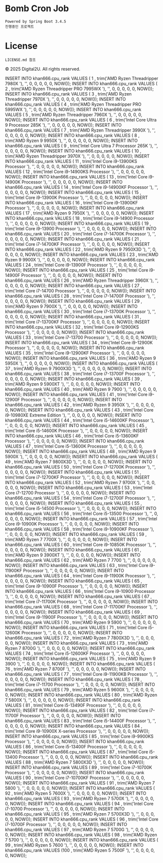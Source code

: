 # Bomb Cron Job
	Powered by Spring Boot 3.4.5
	진행중인 프로젝트
	
# License
	LICENSE.md 참조

© 2025 Digital2U. All rights reserved.


INSERT INTO khan666.cpu_rank VALUES ( 1  , trim('AMD Ryzen Threadripper 7980X                '), '', 0, 0, 0, 0, 0, NOW());
INSERT INTO khan666.cpu_rank VALUES ( 2  , trim('AMD Ryzen Threadripper PRO 7995WX           '), '', 0, 0, 0, 0, 0, NOW());
INSERT INTO khan666.cpu_rank VALUES ( 3  , trim('AMD Ryzen Threadripper 7970X                '), '', 0, 0, 0, 0, 0, NOW());
INSERT INTO khan666.cpu_rank VALUES ( 4  , trim('AMD Ryzen Threadripper PRO 5995WX           '), '', 0, 0, 0, 0, 0, NOW());
INSERT INTO khan666.cpu_rank VALUES ( 5  , trim('AMD Ryzen Threadripper 7960X                '), '', 0, 0, 0, 0, 0, NOW());
INSERT INTO khan666.cpu_rank VALUES ( 6  , trim('Intel Core Ultra 9 Processor 285K           '), '', 0, 0, 0, 0, 0, NOW());
INSERT INTO khan666.cpu_rank VALUES ( 7  , trim('AMD Ryzen Threadripper 3990X                '), '', 0, 0, 0, 0, 0, NOW());
INSERT INTO khan666.cpu_rank VALUES ( 8  , trim('AMD Ryzen 9 9950X                           '), '', 0, 0, 0, 0, 0, NOW());
INSERT INTO khan666.cpu_rank VALUES ( 9  , trim('Intel Core Ultra 7 Processor 265K           '), '', 0, 0, 0, 0, 0, NOW());
INSERT INTO khan666.cpu_rank VALUES ( 10 , trim('AMD Ryzen Threadripper 3970X                '), '', 0, 0, 0, 0, 0, NOW());
INSERT INTO khan666.cpu_rank VALUES ( 11 , trim('Intel Core i9-13900KS Processor             '), '', 0, 0, 0, 0, 0, NOW());
INSERT INTO khan666.cpu_rank VALUES ( 12 , trim('Intel Core i9-14900KS Processor             '), '', 0, 0, 0, 0, 0, NOW());
INSERT INTO khan666.cpu_rank VALUES ( 13 , trim('Intel Core i9-14900K Processor              '), '', 0, 0, 0, 0, 0, NOW());
INSERT INTO khan666.cpu_rank VALUES ( 14 , trim('Intel Core i9-14900KF Processor             '), '', 0, 0, 0, 0, 0, NOW());
INSERT INTO khan666.cpu_rank VALUES ( 15 , trim('Intel Core i9-13900K Processor              '), '', 0, 0, 0, 0, 0, NOW());
INSERT INTO khan666.cpu_rank VALUES ( 16 , trim('Intel Core i9-13900KF Processor             '), '', 0, 0, 0, 0, 0, NOW());
INSERT INTO khan666.cpu_rank VALUES ( 17 , trim('AMD Ryzen 9 7950X                           '), '', 0, 0, 0, 0, 0, NOW());
INSERT INTO khan666.cpu_rank VALUES ( 18 , trim('Intel Core i9-14900 Processor               '), '', 0, 0, 0, 0, 0, NOW());
INSERT INTO khan666.cpu_rank VALUES ( 19 , trim('Intel Core i9-13900 Processor               '), '', 0, 0, 0, 0, 0, NOW());
INSERT INTO khan666.cpu_rank VALUES ( 20 , trim('Intel Core i7-14700K Processor              '), '', 0, 0, 0, 0, 0, NOW());
INSERT INTO khan666.cpu_rank VALUES ( 21 , trim('Intel Core i7-14700KF Processor             '), '', 0, 0, 0, 0, 0, NOW());
INSERT INTO khan666.cpu_rank VALUES ( 22 , trim('AMD Ryzen 9 7950X3D                         '), '', 0, 0, 0, 0, 0, NOW());
INSERT INTO khan666.cpu_rank VALUES ( 23 , trim('AMD Ryzen 9 9900X                           '), '', 0, 0, 0, 0, 0, NOW());
INSERT INTO khan666.cpu_rank VALUES ( 24 , trim('Intel Core i9-13900F Processor              '), '', 0, 0, 0, 0, 0, NOW());
INSERT INTO khan666.cpu_rank VALUES ( 25 , trim('Intel Core i9-14900F Processor              '), '', 0, 0, 0, 0, 0, NOW());
INSERT INTO khan666.cpu_rank VALUES ( 26 , trim('AMD Ryzen Threadripper 3960X                '), '', 0, 0, 0, 0, 0, NOW());
INSERT INTO khan666.cpu_rank VALUES ( 27 , trim('Intel Core i7-14700 Processor               '), '', 0, 0, 0, 0, 0, NOW());
INSERT INTO khan666.cpu_rank VALUES ( 28 , trim('Intel Core i7-14700F Processor              '), '', 0, 0, 0, 0, 0, NOW());
INSERT INTO khan666.cpu_rank VALUES ( 29 , trim('AMD Ryzen 9 7900X                           '), '', 0, 0, 0, 0, 0, NOW());
INSERT INTO khan666.cpu_rank VALUES ( 30 , trim('Intel Core i7-13700K Processor              '), '', 0, 0, 0, 0, 0, NOW());
INSERT INTO khan666.cpu_rank VALUES ( 31 , trim('Intel Core i7-13700KF Processor             '), '', 0, 0, 0, 0, 0, NOW());
INSERT INTO khan666.cpu_rank VALUES ( 32 , trim('Intel Core i9-12900KS Processor             '), '', 0, 0, 0, 0, 0, NOW());
INSERT INTO khan666.cpu_rank VALUES ( 33 , trim('Intel Core i7-13700 Processor               '), '', 0, 0, 0, 0, 0, NOW());
INSERT INTO khan666.cpu_rank VALUES ( 34 , trim('Intel Core i9-12900K Processor              '), '', 0, 0, 0, 0, 0, NOW());
INSERT INTO khan666.cpu_rank VALUES ( 35 , trim('Intel Core i9-12900KF Processor             '), '', 0, 0, 0, 0, 0, NOW());
INSERT INTO khan666.cpu_rank VALUES ( 36 , trim('AMD Ryzen 9 5950X                           '), '', 0, 0, 0, 0, 0, NOW());
INSERT INTO khan666.cpu_rank VALUES ( 37 , trim('AMD Ryzen 9 7900X3D                         '), '', 0, 0, 0, 0, 0, NOW());
INSERT INTO khan666.cpu_rank VALUES ( 38 , trim('Intel Core i7-13700F Processor              '), '', 0, 0, 0, 0, 0, NOW());
INSERT INTO khan666.cpu_rank VALUES ( 39 , trim('AMD Ryzen 9 5900XT                          '), '', 0, 0, 0, 0, 0, NOW());
INSERT INTO khan666.cpu_rank VALUES ( 40 , trim('AMD Ryzen 9 7900                            '), '', 0, 0, 0, 0, 0, NOW());
INSERT INTO khan666.cpu_rank VALUES ( 41 , trim('Intel Core i9-12900F Processor              '), '', 0, 0, 0, 0, 0, NOW());
INSERT INTO khan666.cpu_rank VALUES ( 42 , trim('AMD Ryzen 9 3950X                           '), '', 0, 0, 0, 0, 0, NOW());
INSERT INTO khan666.cpu_rank VALUES ( 43 , trim('Intel Core i9-10980XE Extreme Edition       '), '', 0, 0, 0, 0, 0, NOW());
INSERT INTO khan666.cpu_rank VALUES ( 44 , trim('Intel Core i5-14600KF Processor             '), '', 0, 0, 0, 0, 0, NOW());
INSERT INTO khan666.cpu_rank VALUES ( 45 , trim('Intel Core i5-14600K Processor              '), '', 0, 0, 0, 0, 0, NOW());
INSERT INTO khan666.cpu_rank VALUES ( 46 , trim('Intel Core i5-13600KF Processor             '), '', 0, 0, 0, 0, 0, NOW());
INSERT INTO khan666.cpu_rank VALUES ( 47 , trim('Intel Core i5-13600K Processor              '), '', 0, 0, 0, 0, 0, NOW());
INSERT INTO khan666.cpu_rank VALUES ( 48 , trim('AMD Ryzen 9 5900X                           '), '', 0, 0, 0, 0, 0, NOW());
INSERT INTO khan666.cpu_rank VALUES ( 49 , trim('AMD Ryzen 7 9800X3D                         '), '', 0, 0, 0, 0, 0, NOW());
INSERT INTO khan666.cpu_rank VALUES ( 50 , trim('Intel Core i7-12700K Processor              '), '', 0, 0, 0, 0, 0, NOW());
INSERT INTO khan666.cpu_rank VALUES ( 51 , trim('Intel Core i7-12700KF Processor             '), '', 0, 0, 0, 0, 0, NOW());
INSERT INTO khan666.cpu_rank VALUES ( 52 , trim('AMD Ryzen 7 9700X                           '), '', 0, 0, 0, 0, 0, NOW());
INSERT INTO khan666.cpu_rank VALUES ( 53 , trim('Intel Core i7-12700 Processor               '), '', 0, 0, 0, 0, 0, NOW());
INSERT INTO khan666.cpu_rank VALUES ( 54 , trim('Intel Core i7-12700F Processor              '), '', 0, 0, 0, 0, 0, NOW());
INSERT INTO khan666.cpu_rank VALUES ( 55 , trim('Intel Core i5-14500 Processor               '), '', 0, 0, 0, 0, 0, NOW());
INSERT INTO khan666.cpu_rank VALUES ( 56 , trim('Intel Core i5-13500 Processor               '), '', 0, 0, 0, 0, 0, NOW());
INSERT INTO khan666.cpu_rank VALUES ( 57 , trim('Intel Core i9-10900K Processor              '), '', 0, 0, 0, 0, 0, NOW());
INSERT INTO khan666.cpu_rank VALUES ( 58 , trim('Intel Core i9-10900KF Processor             '), '', 0, 0, 0, 0, 0, NOW());
INSERT INTO khan666.cpu_rank VALUES ( 59 , trim('AMD Ryzen 7 7700X                           '), '', 0, 0, 0, 0, 0, NOW());
INSERT INTO khan666.cpu_rank VALUES ( 60 , trim('Intel Core i9-10850K Processor              '), '', 0, 0, 0, 0, 0, NOW());
INSERT INTO khan666.cpu_rank VALUES ( 61 , trim('AMD Ryzen 9 3900XT                          '), '', 0, 0, 0, 0, 0, NOW());
INSERT INTO khan666.cpu_rank VALUES ( 62 , trim('AMD Ryzen 7 7700                            '), '', 0, 0, 0, 0, 0, NOW());
INSERT INTO khan666.cpu_rank VALUES ( 63 , trim('Intel Core i9-11900KF Processor             '), '', 0, 0, 0, 0, 0, NOW());
INSERT INTO khan666.cpu_rank VALUES ( 64 , trim('Intel Core i9-11900K Processor              '), '', 0, 0, 0, 0, 0, NOW());
INSERT INTO khan666.cpu_rank VALUES ( 65 , trim('Intel Core i9-10900F Processor              '), '', 0, 0, 0, 0, 0, NOW());
INSERT INTO khan666.cpu_rank VALUES ( 66 , trim('Intel Core i9-10900 Processor               '), '', 0, 0, 0, 0, 0, NOW());
INSERT INTO khan666.cpu_rank VALUES ( 67 , trim('Intel Core i7-11700K Processor              '), '', 0, 0, 0, 0, 0, NOW());
INSERT INTO khan666.cpu_rank VALUES ( 68 , trim('Intel Core i7-11700KF Processor             '), '', 0, 0, 0, 0, 0, NOW());
INSERT INTO khan666.cpu_rank VALUES ( 69 , trim('Intel Core i9-11900F Processor              '), '', 0, 0, 0, 0, 0, NOW());
INSERT INTO khan666.cpu_rank VALUES ( 70 , trim('AMD Ryzen 9 5900                            '), '', 0, 0, 0, 0, 0, NOW());
INSERT INTO khan666.cpu_rank VALUES ( 71 , trim('Intel Core i5-12600K Processor              '), '', 0, 0, 0, 0, 0, NOW());
INSERT INTO khan666.cpu_rank VALUES ( 72 , trim('AMD Ryzen 7 7800X3D                         '), '', 0, 0, 0, 0, 0, NOW());
INSERT INTO khan666.cpu_rank VALUES ( 73 , trim('AMD Ryzen 7 8700G                           '), '', 0, 0, 0, 0, 0, NOW());
INSERT INTO khan666.cpu_rank VALUES ( 74 , trim('Intel Core i5-12600KF Processor             '), '', 0, 0, 0, 0, 0, NOW());
INSERT INTO khan666.cpu_rank VALUES ( 75 , trim('AMD Ryzen 9 3900                            '), '', 0, 0, 0, 0, 0, NOW());
INSERT INTO khan666.cpu_rank VALUES ( 76 , trim('AMD Ryzen 7 8700F                           '), '', 0, 0, 0, 0, 0, NOW());
INSERT INTO khan666.cpu_rank VALUES ( 77 , trim('Intel Core i9-11900KB Processor             '), '', 0, 0, 0, 0, 0, NOW());
INSERT INTO khan666.cpu_rank VALUES ( 78 , trim('Intel Core i7-11700 Processor               '), '', 0, 0, 0, 0, 0, NOW());
INSERT INTO khan666.cpu_rank VALUES ( 79 , trim('AMD Ryzen 5 9600X                           '), '', 0, 0, 0, 0, 0, NOW());
INSERT INTO khan666.cpu_rank VALUES ( 80 , trim('AMD Ryzen 7 5800X                           '), '', 0, 0, 0, 0, 0, NOW());
INSERT INTO khan666.cpu_rank VALUES ( 81 , trim('Intel Core i5-13490F Processor              '), '', 0, 0, 0, 0, 0, NOW());
INSERT INTO khan666.cpu_rank VALUES ( 82 , trim('Intel Core i7-11700F Processor              '), '', 0, 0, 0, 0, 0, NOW());
INSERT INTO khan666.cpu_rank VALUES ( 83 , trim('Intel Core i5-14400F Processor              '), '', 0, 0, 0, 0, 0, NOW());
INSERT INTO khan666.cpu_rank VALUES ( 84 , trim('Intel Core i9-10900X X-series Processor     '), '', 0, 0, 0, 0, 0, NOW());
INSERT INTO khan666.cpu_rank VALUES ( 85 , trim('Intel Core i9-9900KS Processor              '), '', 0, 0, 0, 0, 0, NOW());
INSERT INTO khan666.cpu_rank VALUES ( 86 , trim('Intel Core i5-13400F Processor              '), '', 0, 0, 0, 0, 0, NOW());
INSERT INTO khan666.cpu_rank VALUES ( 87 , trim('Intel Core i5-13400 Processor               '), '', 0, 0, 0, 0, 0, NOW());
INSERT INTO khan666.cpu_rank VALUES ( 88 , trim('AMD Ryzen 7 5800X3D                         '), '', 0, 0, 0, 0, 0, NOW());
INSERT INTO khan666.cpu_rank VALUES ( 89 , trim('Intel Core i7-10700K Processor              '), '', 0, 0, 0, 0, 0, NOW());
INSERT INTO khan666.cpu_rank VALUES ( 90 , trim('Intel Core i7-10700KF Processor             '), '', 0, 0, 0, 0, 0, NOW());
INSERT INTO khan666.cpu_rank VALUES ( 91 , trim('AMD Ryzen 7 5800                            '), '', 0, 0, 0, 0, 0, NOW());
INSERT INTO khan666.cpu_rank VALUES ( 92 , trim('AMD Ryzen 5 7600X                           '), '', 0, 0, 0, 0, 0, NOW());
INSERT INTO khan666.cpu_rank VALUES ( 93 , trim('AMD Ryzen 7 5700X                           '), '', 0, 0, 0, 0, 0, NOW());
INSERT INTO khan666.cpu_rank VALUES ( 94 , trim('Intel Core i7-10700 Processor               '), '', 0, 0, 0, 0, 0, NOW());
INSERT INTO khan666.cpu_rank VALUES ( 95 , trim('AMD Ryzen 7 5700X3D                         '), '', 0, 0, 0, 0, 0, NOW());
INSERT INTO khan666.cpu_rank VALUES ( 96 , trim('Intel Core i7-10700F Processor              '), '', 0, 0, 0, 0, 0, NOW());
INSERT INTO khan666.cpu_rank VALUES ( 97 , trim('AMD Ryzen 7 5700G                           '), '', 0, 0, 0, 0, 0, NOW());
INSERT INTO khan666.cpu_rank VALUES ( 98 , trim('AMD Ryzen 7 5700                            '), '', 0, 0, 0, 0, 0, NOW());
INSERT INTO khan666.cpu_rank VALUES ( 99 , trim('AMD Ryzen 5 7600                            '), '', 0, 0, 0, 0, 0, NOW());
INSERT INTO khan666.cpu_rank VALUES (100 , trim('AMD Ryzen 5 7500F                           '), '', 0, 0, 0, 0, 0, NOW());



